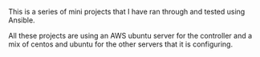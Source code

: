 This is a series of mini projects that I have ran through and tested using Ansible.

All these projects are using an AWS ubuntu server for the controller and a mix of centos and ubuntu for
the other servers that it is configuring.

